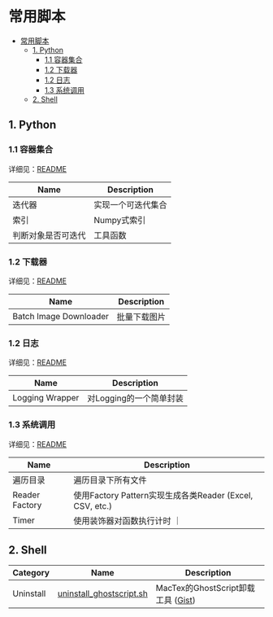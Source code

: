 # 常用脚本

- [常用脚本](#常用脚本)
  - [1. Python](#1-python)
    - [1.1 容器集合](#11-容器集合)
    - [1.2 下载器](#12-下载器)
    - [1.2 日志](#12-日志)
    - [1.3 系统调用](#13-系统调用)
  - [2. Shell](#2-shell)

## 1. Python

### 1.1 容器集合

详细见：[README](./python/collection)

| Name | Description |
| ---- | ---- |
| 迭代器 | 实现一个可迭代集合 |
| 索引 | Numpy式索引 |
| 判断对象是否可迭代 | 工具函数 |

### 1.2 下载器

详细见：[README](./python/download)

| Name | Description |
| ---- | ---- |
| Batch Image Downloader | 批量下载图片 |

### 1.2 日志

详细见：[README](./python/log)

| Name | Description |
| ---- | ---- |
| Logging Wrapper | 对Logging的一个简单封装 |

### 1.3 系统调用

详细见：[README](./python/os)

| Name | Description |
| ---- | ---- |
| 遍历目录 | 遍历目录下所有文件 |
| Reader Factory | 使用Factory Pattern实现生成各类Reader (Excel, CSV, etc.) |
| Timer | 使用装饰器对函数执行计时 ｜

## 2. Shell

| Category | Name | Description |
| ---- | ---- | ---- |
| Uninstall | [uninstall_ghostscript.sh](./shell/uninstall/uninstall_ghostscript.sh) | MacTex的GhostScript卸载工具 ([Gist](https://gist.github.com/luowanqian/37e40d2ad53668e52761c253afebaca2)) 
